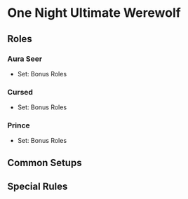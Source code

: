 # One Night Ultimate Werewolf

## Roles

### Aura Seer

- Set: Bonus Roles

### Cursed

- Set: Bonus Roles

### Prince

- Set: Bonus Roles

## Common Setups

## Special Rules
